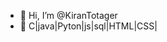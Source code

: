 - 👋 Hi, I’m @KiranTotager
- 🌱 C|java|Pyton|js|sql|HTML|CSS|

<!---
KiranTotager/KiranTotager is a ✨ special ✨ repository because its `README.md` (this file) appears on your GitHub profile.
You can click the Preview link to take a look at your changes.
--->

